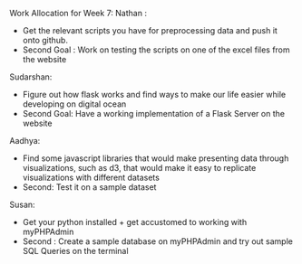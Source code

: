 Work Allocation for Week 7:
Nathan : 
* Get the relevant scripts you have for preprocessing data and push it onto github. 
* Second Goal : Work on testing the scripts on one of the excel files from the website

Sudarshan:
* Figure out how flask works and find ways to make our life easier while developing on digital ocean
* Second Goal: Have a working implementation of a Flask Server on the website 

Aadhya: 
* Find some javascript libraries that would make presenting data through visualizations, such as d3, that would make it easy to replicate visualizations with different datasets
* Second: Test it on a sample dataset

Susan:
* Get your python installed + get accustomed to working with myPHPAdmin
* Second : Create a sample database on myPHPAdmin and try out sample SQL Queries on the terminal 
